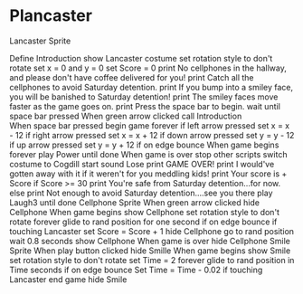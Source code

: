 # Plancaster <break>
<break>
Lancaster Sprite <break>

Define Introduction <break>
  show Lancaster costume <break>
  set rotation style to don't rotate <break>
  set x = 0 and y = 0 <break>
  set Score = 0 <break>
  print No cellphones in the hallway, and please don't have coffee delivered for you! <break>
  print Catch all the cellphones to avoid Saturday detention. <break>
  print If you bump into a smiley face, you will be banished to Saturday detention! <break>
  print The smiley faces move faster as the game goes on. <break>
  print Press the space bar to begin. <break>
  wait until space bar pressed <break>
  <break>
When green arrow clicked <break>
  call Introduction <break>
<break>  
When space bar pressed <break>
  begin game <break>
  forever <break>
    if left arrow pressed <break>
      set x = x - 12 <break>
    if right arrow pressed <break>
      set x = x + 12 <break>
    if down arrow pressed <break>
      set y = y - 12 <break>
    if up arrow pressed <break>
      set y = y + 12 <break>
    if on edge <break>
      bounce <break>
      <break>
When game begins <break>
  forever <break>
    play Power until done <break>
    <break>
When game is over <break>
  stop other scripts <break>
  switch costume to Cogdill <break>
  start sound Lose <break>
  print GAME OVER! <break>
  print I would've gotten away with it if it weren't for you meddling kids! <break>
  print Your score is + Score <break>
  if Score >= 30 <break>
    print You're safe from Saturday detention...for now. <break>
  else <break>
    print Not enough to avoid Saturday detention....see you there <break>
    play Laugh3 until done <break>
    <break>
Cellphone Sprite <break>
<break>
  When green arrow clicked <break>
    hide Cellphone <break>
  <break>
  When game begins <break>
    show Cellphone <break>
    set rotation style to don't rotate <break>
    forever <break>
      glide to rand position for one second <break>
      if on edge <break>
        bounce <break>
      if touching Lancaster <break>
        set Score = Score + 1 <break>
        hide Cellphone <break>
        go to rand position <break>
        wait 0.8 seconds <break>
        show Cellphone <break>
         <break>
  When game is over <break>
    hide Cellphone <break>
    <break>
Smile Sprite <break>
<break>
  When play button clicked <break>
    hide Smille <break>
    <break>
  When game begins <break>
    show Smile <break>
    set rotation style to don't rotate <break>
    set Time = 2 <break>
    forever <break>
      glide to rand position in Time seconds <break>
      if on edge <break>
        bounce <break>
      Set Time = Time - 0.02 <break>
      if touching Lancaster <break>
        end game <break>
        hide Smile <break>
   
 
